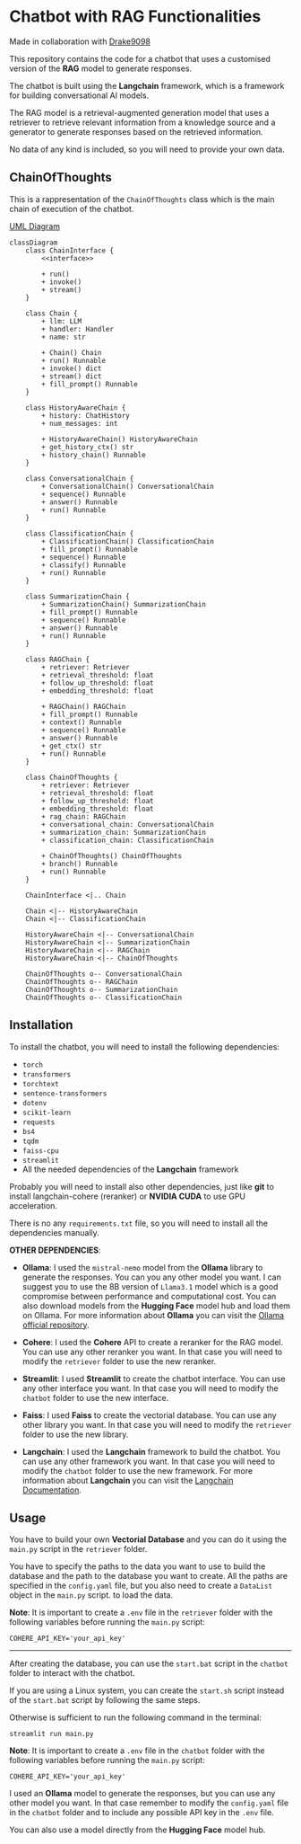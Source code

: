 # Chatbot with RAG Functionalities

Made in collaboration with [Drake9098](https://github.com/Drake9098)

This repository contains the code for a chatbot that uses a customised version of the **RAG** model to generate responses.

The chatbot is built using the **Langchain** framework, which is a framework for building conversational AI models.

The RAG model is a retrieval-augmented generation model that uses a retriever to retrieve relevant information from a knowledge source and a generator to generate responses based on the retrieved information.

No data of any kind is included, so you will need to provide your own data.

## ChainOfThoughts

This is a rappresentation of the `ChainOfThoughts` class which is the main chain of execution of the chatbot.

[UML Diagram](chains.md)

```mermaid
classDiagram
    class ChainInterface {
        <<interface>>
        
        + run()
        + invoke()
        + stream()
    }

    class Chain {
        + llm: LLM
        + handler: Handler
        + name: str

        + Chain() Chain
        + run() Runnable
        + invoke() dict
        + stream() dict
        + fill_prompt() Runnable
    }

    class HistoryAwareChain {
        + history: ChatHistory
        + num_messages: int

        + HistoryAwareChain() HistoryAwareChain
        + get_history_ctx() str
        + history_chain() Runnable
    }
    
    class ConversationalChain {
        + ConversationalChain() ConversationalChain
        + sequence() Runnable
        + answer() Runnable
        + run() Runnable
    }

    class ClassificationChain {
        + ClassificationChain() ClassificationChain
        + fill_prompt() Runnable
        + sequence() Runnable
        + classify() Runnable
        + run() Runnable
    }

    class SummarizationChain {
        + SummarizationChain() SummarizationChain
        + fill_prompt() Runnable
        + sequence() Runnable
        + answer() Runnable
        + run() Runnable
    }

    class RAGChain {
        + retriever: Retriever
        + retrieval_threshold: float
        + follow_up_threshold: float
        + embedding_threshold: float

        + RAGChain() RAGChain
        + fill_prompt() Runnable
        + context() Runnable
        + sequence() Runnable
        + answer() Runnable
        + get_ctx() str
        + run() Runnable
    }

    class ChainOfThoughts {
        + retriever: Retriever
        + retrieval_threshold: float
        + follow_up_threshold: float
        + embedding_threshold: float
        + rag_chain: RAGChain
        + conversational_chain: ConversationalChain
        + summarization_chain: SummarizationChain
        + classification_chain: ClassificationChain

        + ChainOfThoughts() ChainOfThoughts
        + branch() Runnable
        + run() Runnable
    }

    ChainInterface <|.. Chain

    Chain <|-- HistoryAwareChain
    Chain <|-- ClassificationChain

    HistoryAwareChain <|-- ConversationalChain
    HistoryAwareChain <|-- SummarizationChain
    HistoryAwareChain <|-- RAGChain
    HistoryAwareChain <|-- ChainOfThoughts

    ChainOfThoughts o-- ConversationalChain
    ChainOfThoughts o-- RAGChain
    ChainOfThoughts o-- SummarizationChain
    ChainOfThoughts o-- ClassificationChain
```

## Installation

To install the chatbot, you will need to install the following dependencies:

- `torch`
- `transformers`
- `torchtext`
- `sentence-transformers`
- `dotenv`
- `scikit-learn`
- `requests`
- `bs4`
- `tqdm`
- `faiss-cpu`
- `streamlit`
- All the needed dependencies of the **Langchain** framework

Probably you will need to install also other dependencies, just like **git** to install langchain-cohere (reranker) or **NVIDIA CUDA** to use GPU acceleration.

There is no any `requirements.txt` file, so you will need to install all the dependencies manually.

**OTHER DEPENDENCIES**:

- **Ollama**: I used the `mistral-nemo` model from the **Ollama** library to generate the responses. You can you any other model you want. I can suggest you to use the 8B version of `Llama3.1` model which is a good compromise between performance and computational cost.
You can also download models from the **Hugging Face** model hub and load them on Ollama.
For more information about **Ollama** you can visit the [Ollama official repository](https://github.com/ollama/ollama).

- **Cohere**: I used the **Cohere** API to create a reranker for the RAG model. You can use any other reranker you want. In that case you will need to modify the `retriever` folder to use the new reranker.

- **Streamlit**: I used **Streamlit** to create the chatbot interface. You can use any other interface you want. In that case you will need to modify the `chatbot` folder to use the new interface.

- **Faiss**: I used **Faiss** to create the vectorial database. You can use any other library you want. In that case you will need to modify the `retriever` folder to use the new library.

- **Langchain**: I used the **Langchain** framework to build the chatbot. You can use any other framework you want. In that case you will need to modify the `chatbot` folder to use the new framework.
For more information about **Langchain** you can visit the [Langchain Documentation](https://python.langchain.com/v0.2/docs/introduction/).

## Usage

You have to build your own **Vectorial Database** and you can do it using the `main.py` script in the `retriever` folder.

You have to specify the paths to the data you want to use to build the database and the path to the database you want to create. All the paths are specified in the `config.yaml` file, but you also need to create a `DataList` object in the `main.py` script. to load the data.

**Note**: It is important to create a `.env` file in the `retriever` folder with the following variables before running the `main.py` script:

```
COHERE_API_KEY='your_api_key'
```
---
After creating the database, you can use the `start.bat` script in the `chatbot` folder to interact with the chatbot.

If you are using a Linux system, you can create the `start.sh` script instead of the `start.bat` script by following the same steps.

Otherwise is sufficient to run the following command in the terminal:

```
streamlit run main.py
```

**Note**: It is important to create a `.env` file in the `chatbot` folder with the following variables before running the `main.py` script:

```
COHERE_API_KEY='your_api_key'
```

I used an **Ollama** model to generate the responses, but you can use any other model you want. In that case remember to modify the `config.yaml` file in the `chatbot` folder and to include any possible API key in the `.env` file.

You can also use a model directly from the **Hugging Face** model hub.